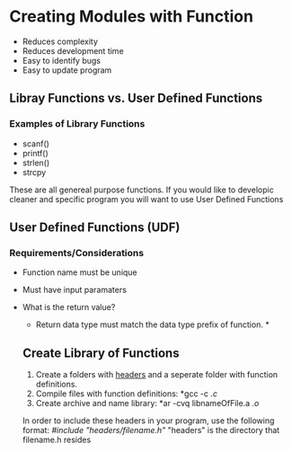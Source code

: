 # Creating Modules with Function
- Reduces complexity
- Reduces development time
- Easy to identify bugs
- Easy to update program

## Libray Functions vs. User Defined Functions

### Examples of Library Functions
- scanf()
- printf()
- strlen()
- strcpy

These are all genereal purpose functions. If you would like to developic cleaner and specific program you will want to use User Defined Functions

## User Defined Functions (UDF)

### Requirements/Considerations
- Function name must be unique
- Must have input paramaters
- What is the return value?
    * Return data type must match the data type prefix of function. *
    
  ## Create Library of Functions
  1. Create a folders with [headers](https://github.com/Keimille/Learning-C/blob/master/ModularisingWithFunction/HeaderFormatExample.h) and a seperate folder with function definitions. 
  2. Compile files with function definitions: *gcc -c *.c*
  3. Create archive and name library: *ar -cvq libnameOfFile.a *.o*
  
  In order to include these headers in your program, use the following format:
  *#include "headers/filename.h"* 
  "headers" is the directory that filename.h resides
